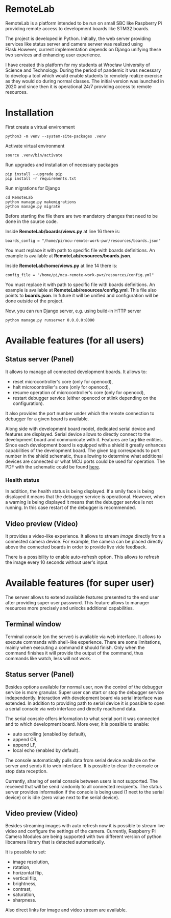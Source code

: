 # RemoteLab

RemoteLab is a platform intended to be run on small SBC like Raspberry Pi providing remote access to development boards like STM32 boards.

The project is developed in Python. Initially, the web server providing services like status server and camera serwer was realized using Flask.However, current implementation depends on Django unifying these two services and enhancing user experience.

I have created this platform for my students at Wrocław University of Science and Technology. During the period of pandemic it was necessary to develop a tool which would enable students to remotely realize exercise as they would do during normal classes. The initial version was launched in 2020 and since then it is operational 24/7 providing access to remote resources. 

# Installation

First create a virtual environment
```
python3 -m venv --system-site-packages .venv
```

Activate virtual environment
```
source .venv/bin/activate
```

Run upgrades and installation of necessary packages
```
pip install --upgrade pip
pip install -r requirements.txt
```

Run migrations for Django
```
cd RemoteLab
python manage.py makemigrations
python manage.py migrate
```

Before starting the file there are two mandatory changes that need to be done in the source code. 

Inside **RemoteLab/boards/views.py** at line 16 there is:

```
boards_config = "/home/pi/mcu-remote-work-pwr/resources/boards.json"
```

You must replace it with path to specific file with boards definitions. An example is available at **RemoteLab/resources/boards.json**.

Inside **RemoteLab/home/views.py** at line 14 there is:

```
config_file = "/home/pi/mcu-remote-work-pwr/resources/config.yml"
```

You must replace it with path to specific file with boards definitions. An example is available at **RemoteLab/resources/config.yml**.
This file also points to **boards.json**. In future it will be unified and configuration will be done outside of the project.


Now, you can run Django server, e.g. using build-in HTTP server
```
python manage.py runserver 0.0.0.0:8000
```

# Available features (for all users)

## Status server (Panel)

It allows to manage all connected development boards. It allows to:
- reset microcontroller's core (only for openocd),
- halt microcontroller's core (only for openocd),
- resume operation of microcontroller's core (only for openocd),
- restart debugger service (either openocd or stlink depending on the configuration).

It also provides the port number under which the remote connection to debugger for a given board is available. 

Along side with development board model, dedicated serial device and features are displayed. 
Serial device allows to directly connect to the development board and communicate with it. 
Features are tag-like entities. Since each development board is equipped with a shield it greatly enhances capabilities of the development board. The given tag corresponds to port number in the shield schematic, thus allowing to determine what additional devices are connected or what MCU ports could be used for operation. The PDF with the schematic could be found [here](https://github.com/wdomski/remote-lab/blob/master/board-shield/Nucleo64-shield.pdf).

### Health status

In addition, the health status is being displayed. If a smily face is being displayed it means that the debugger service is operational. However, when a warning is being displayed it means that the debugger service is not running. In this case restart of the debugger is recommended. 

## Video preview (Video)

It provides a video-like experience. It allows to stream *image* directly from a connected camera device. For example, the camera can be placed directly above the connected boards in order to provide live vide feedback.

There is a possibility to enable auto-refresh option. This allows to refresh the image every 10 seconds without user's input.

# Available features (for super user)

The serwer allows to extend available features presented to the end user after providing super user password. This feature allows to manager resources more precisely and unlocks additional capabilities.

## Terminal window

Terminal console (on the server) is available via web interface. It allows to execute commands with shell-like experience. There are some limitations, mainly when executing a command it should finish. Only when the command finishes it will provide the output of the command, thus commands like watch, less will not work.

## Status server (Panel)

Besides options available for normal user, now the control of the debugger service is more granular. Super user can start or stop the debugger service independently. 
Interaction with development board via serial interface was extended. In addition to providing path to serial device it is possible to open a serial console via web interface and directly read/send data.

The serial console offers information to what serial port it was connected and to which development board. More over, it is possible to enable:
- auto scrolling (enabled by default),
- append CR,
- append LF,
- local echo (enabled by default).

The console automatically pulls data from serial device available on the server and sends it to web interface. It is possible to clear the console or stop data reception. 

Currently, sharing of serial console between users is not supported. The received that will be send randomly to all connected recipients. The status server provides information if the console is being used (1 next to the serial device) or is idle (zero value next to the serial device).

## Video preview (Video)

Besides streaming images with auto refresh now it is possible to stream live video and configure the settings of the camera. Currently, Raspberry Pi Camera Modules are being supported with two different version of python libcamera library that is detected automatically. 

It is possible to set:
- image resolution, 
- rotation, 
- horizontal flip,
- vertical flip,
- brightness,
- contrast,
- saturation,
- sharpness.

Also direct links for image and video stream are available.

